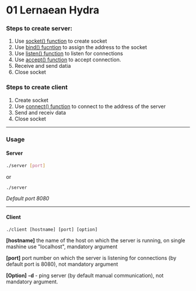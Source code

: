 # 01 Lernaean Hydra

### Steps to create **server**:

1. Use [socket() function](http://man7.org/linux/man-pages/man2/socket.2.html) to create socket
2. Use [bind() fucntion](http://man7.org/linux/man-pages/man2/bind.2.html) to assign the address to the socket
3. Use [listen() function](http://man7.org/linux/man-pages/man2/listen.2.html) to listen for connections
4. Use [accept() function](http://man7.org/linux/man-pages/man2/accept.2.html) to accept connection.
5. Receive and send datia
6. Close socket

### Steps to create **client**

1. Create socket
2. Use [connect() function](http://man7.org/linux/man-pages/man2/connect.2.html) to connect to the address of the server
3. Send and receiv data
4. Close socket

- - -

### Usage

#### Server

```bash
./server [port]

```

or

```
./server

```
*Default port 8080*

***

#### Client

```
./client [hostname] [port] [option]

```

**[hostname]**    the name of the host on which the server is running, on single mashine use "localhost", mandatory argument

**[port]**        port number on which the server is listening for connections (by default port is 8080), not mandatory argument

**[Option]**      **-d** -   ping server (by default manual communication), not mandatory argument.

